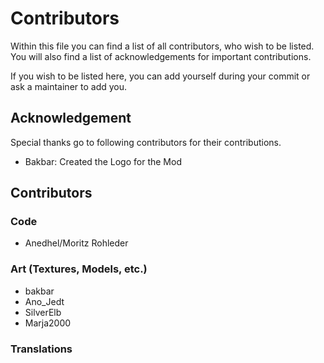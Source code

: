 # Contributors
Within this file you can find a list of all contributors, who wish to be listed.
You will also find a list of acknowledgements for important contributions.

If you wish to be listed here, you can add yourself during your commit or ask a maintainer to add you.

## Acknowledgement
Special thanks go to following contributors for their contributions.

- Bakbar: Created the Logo for the Mod

## Contributors
### Code
- Anedhel/Moritz Rohleder
### Art (Textures, Models, etc.)
- bakbar
- Ano_Jedt
- SilverElb
- Marja2000
### Translations
